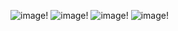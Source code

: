 
![image!](IMG-20231125-WA0014.jpg)
![image!](IMG-20231125-WA0016.jpg)
![image!](IMG-20231125-WA0014.jpg)
![image!](IMG-20231125-WA0017.jpg)
